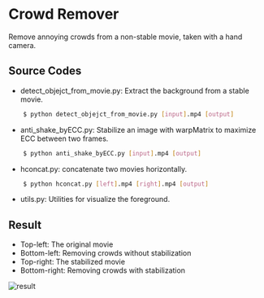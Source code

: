 # Crowd Remover
Remove annoying crowds from a non-stable movie, taken with a hand camera.


## Source Codes
- detect_objejct_from_movie.py: Extract the background from a stable movie.

```bash
    $ python detect_objejct_from_movie.py [input].mp4 [output]
```

- anti_shake_byECC.py: Stabilize an image with warpMatrix to maximize ECC between two frames.

```bash
    $ python anti_shake_byECC.py [input].mp4 [output]
```

- hconcat.py: concatenate two movies horizontally.

```bash
    $ python hconcat.py [left].mp4 [right].mp4 [output]
```

- utils.py: Utilities for visualize the foreground.

## Result

- Top-left: The original movie
- Bottom-left: Removing crowds without stabilization
- Top-right: The stabilized movie
- Bottom-right: Removing crowds with stabilization

![result](./akamon.gif "result")

